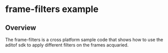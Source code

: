 # frame-filters example

## Overview

The frame-filters is a cross platform sample code that shows how to use the aditof sdk to apply different filters on the frames acquaried.

